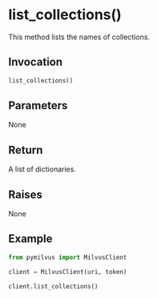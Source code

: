 # list_collections()

This method lists the names of collections.

## Invocation

```python
list_collections()
```

## Parameters

None

## Return

A list of dictionaries.

## Raises

None

## Example

```python
from pymilvus import MilvusClient

client = MilvusClient(uri, token)

client.list_collections()
```